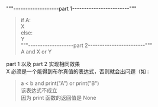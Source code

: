 """-------------------part 1------------------------"""
> if A:  
>   X  
> else:  
>   Y  
"""-------------------part 2------------------------"""  
> A and X or Y 
 
part 1 以及 part 2 实现相同效果  
X 必须是一个能得到布尔真值的表达式，否则就会出问题（如 :  
> a < b and print("A") or print("B")  
该表达式不成立  
因为 print 函数的返回值是 None   
